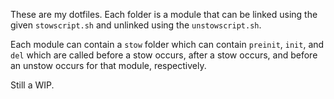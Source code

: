 These are my dotfiles. Each folder is a module that can be linked using the given `stowscript.sh` and unlinked using the `unstowscript.sh`. 

Each module can contain a `stow` folder which can contain `preinit`, `init`, and `del` which are called 
before a stow occurs, after a stow occurs, and before an unstow occurs for that module, respectively.

Still a WIP.
